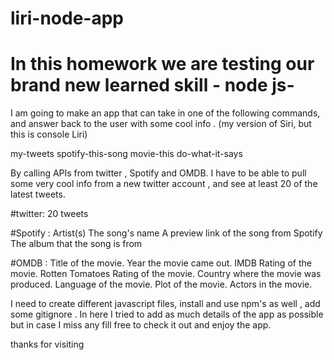 # liri-node-app
# In this homework we are testing our brand new learned skill - node js- 

I am going to make an app that can take in one of the following commands, and answer back to the user with some cool info .
(my version of Siri, but this is  console Liri)

my-tweets
spotify-this-song
movie-this
do-what-it-says

By calling APIs from twitter , Spotify and OMDB. 
I have to be able to pull some very cool info from a new twitter account , and see at least 20 of the latest tweets.

#twitter:
    20 tweets
    
#Spotify :
   Artist(s)
   The song's name
   A preview link of the song from Spotify
   The album that the song is from

#OMDB :
   Title of the movie.
   Year the movie came out.
   IMDB Rating of the movie.
   Rotten Tomatoes Rating of the movie.
   Country where the movie was produced.
   Language of the movie.
   Plot of the movie.
   Actors in the movie.
   
   I need to create different javascript files, install and use npm's as well , add some gitignore .
  In here I tried to add as much details of the app as possible but in case I miss any fill free to check it out and enjoy the app.
  
  thanks for visiting 

